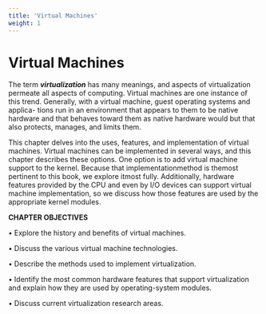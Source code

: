 ```yaml
---
title: 'Virtual Machines'
weight: 1
---
```


# Virtual Machines

The term **_virtualization_** has many meanings, and aspects of virtualization permeate all aspects of computing. Virtual machines are one instance of this trend. Generally, with a virtual machine, guest operating systems and applica- tions run in an environment that appears to them to be native hardware and that behaves toward them as native hardware would but that also protects, manages, and limits them.

This chapter delves into the uses, features, and implementation of virtual machines. Virtual machines can be implemented in several ways, and this chapter describes these options. One option is to add virtual machine support to the kernel. Because that implementationmethod is themost pertinent to this book, we explore itmost fully. Additionally, hardware features provided by the CPU and even by I/O devices can support virtual machine implementation, so we discuss how those features are used by the appropriate kernel modules.

**CHAPTER OBJECTIVES**

• Explore the history and benefits of virtual machines.

• Discuss the various virtual machine technologies.

• Describe the methods used to implement virtualization.

• Identify the most common hardware features that support virtualization and explain how they are used by operating-system modules.

• Discuss current virtualization research areas.

